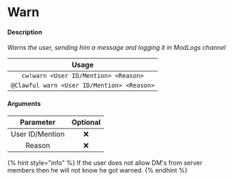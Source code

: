 # Warn

#### Description

_Warns the user, sending him a message and logging it in ModLogs channel_

| Usage |
| :---: |
| `cw!warn <User ID/Mention> <Reason>` |
| `@Clawful warn <User ID/Mention> <Reason>` |

#### Arguments

| Parameter | Optional |
| :---: | :---: |
| User ID/Mention | ❌ |
| Reason | ❌ |

{% hint style="info" %}
If the user does not allow DM's from server members then he will not know he got warned.
{% endhint %}

